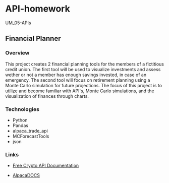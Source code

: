 # API-homework
UM_05-APIs

## Financial Planner

### Overview

This project creates 2 financial planning tools for the members of a fictitious credit union. The first tool will be used to visualize investments and assess wether or not a member has enough savings invested, in case of an emergency. The second tool will focus on retirement planning using a Monte Carlo simulation for future projections. The focus of this project is to utilize and become familiar with API's, Monte Carlo simulations, and the visualization of finances through charts.

### Technologies

* Python
* Pandas
* alpaca_trade_api
* MCForecastTools
* json

### Links

* [Free Crypto API Documentation](https://alternative.me/crypto/api/)

* [AlpacaDOCS](https://alpaca.markets/docs/)